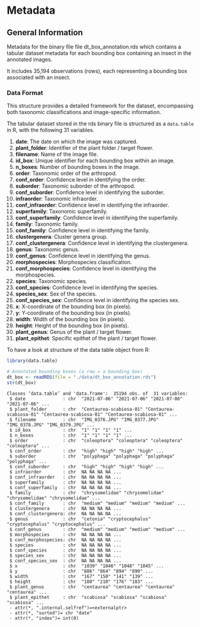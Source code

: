 # Metadata

## General Information

Metadata for the binary file file dt_box_annotation.rds which contains a tabular dataset metadata for each bounding box containing an insect in the annotated images.

It includes 35,194 observations (rows), each representing a bounding box associated with an insect.

### Data Format

This structure provides a detailed framework for the dataset, encompassing both taxonomic classifications and image-specific information.

The tabular dataset stored in the rds binary file is structured as a `data.table` in R, with the following 31 variables.

1. **date**: The date on which the image was captured.
2. **plant_folder**: Identifier of the plant folder / target flower.
3. **filename**: Name of the image file.
4. **id_box**: Unique identifier for each bounding box within an image.
5. **n_boxes**: Number of bounding boxes in the image.
6. **order**: Taxonomic order of the arthropod.
7. **conf_order**: Confidence level in identifying the order.
8. **suborder**: Taxonomic suborder of the arthropod.
9. **conf_suborder**: Confidence level in identifying the suborder.
10. **infraorder**: Taxonomic infraorder.
11. **conf_infraorder**: Confidence level in identifying the infraorder.
12. **superfamily**: Taxonomic superfamily.
13. **conf_superfamily**: Confidence level in identifying the superfamily.
14. **family**: Taxonomic family.
15. **conf_family**: Confidence level in identifying the family.
16. **clustergenera**: Cluster genera group.
17. **conf_clustergenera**: Confidence level in identifying the clustergenera.
18. **genus**: Taxonomic genus.
19. **conf_genus**: Confidence level in identifying the genus.
20. **morphospecies**: Morphospecies classification.
21. **conf_morphospecies**: Confidence level in identifying the morphospecies.
22. **species**: Taxonomic species.
23. **conf_species**: Confidence level in identifying the species.
24. **species_sex**: Sex of the species.
25. **conf_species_sex**: Confidence level in identifying the species sex.
26. **x**: X-coordinate of the bounding box (in pixels).
27. **y**: Y-coordinate of the bounding box (in pixels).
28. **width**: Width of the bounding box (in pixels).
29. **height**: Height of the bounding box (in pixels).
30. **plant_genus**: Genus of the plant / target flower.
31. **plant_epithet**: Specific epithet of the plant / target flower.


To have a look at structure of the data table object from R:

```r
library(data.table)

# Annotated bounding boxes (a row = a bounding box)
dt_box <- readRDS(file = "./data/dt_box_annotation.rds")
str(dt_box)
```

```
Classes ‘data.table’ and 'data.frame':	35194 obs. of  31 variables:
 $ date              : chr  "2021-07-06" "2021-07-06" "2021-07-06" "2021-07-06" ...
 $ plant_folder      : chr  "Centaurea-scabiosa-01" "Centaurea-scabiosa-01" "Centaurea-scabiosa-01" "Centaurea-scabiosa-01" ...
 $ filename          : chr  "IMG_0376.JPG" "IMG_0377.JPG" "IMG_0378.JPG" "IMG_0379.JPG" ...
 $ id_box            : chr  "1" "1" "1" "1" ...
 $ n_boxes           : chr  "1" "1" "1" "1" ...
 $ order             : chr  "coleoptera" "coleoptera" "coleoptera" "coleoptera" ...
 $ conf_order        : chr  "high" "high" "high" "high" ...
 $ suborder          : chr  "polyphaga" "polyphaga" "polyphaga" "polyphaga" ...
 $ conf_suborder     : chr  "high" "high" "high" "high" ...
 $ infraorder        : chr  NA NA NA NA ...
 $ conf_infraorder   : chr  NA NA NA NA ...
 $ superfamily       : chr  NA NA NA NA ...
 $ conf_superfamily  : chr  NA NA NA NA ...
 $ family            : chr  "chrysomelidae" "chrysomelidae" "chrysomelidae" "chrysomelidae" ...
 $ conf_family       : chr  "medium" "medium" "medium" "medium" ...
 $ clustergenera     : chr  NA NA NA NA ...
 $ conf_clustergenera: chr  NA NA NA NA ...
 $ genus             : chr  "cetonia" "cryptocephalus" "cryptocephalus" "cryptocephalus" ...
 $ conf_genus        : chr  "medium" "medium" "medium" "medium" ...
 $ morphospecies     : chr  NA NA NA NA ...
 $ conf_morphospecies: chr  NA NA NA NA ...
 $ species           : chr  NA NA NA NA ...
 $ conf_species      : chr  NA NA NA NA ...
 $ species_sex       : chr  NA NA NA NA ...
 $ conf_species_sex  : chr  NA NA NA NA ...
 $ x                 : chr  "1039" "1046" "1048" "1045" ...
 $ y                 : chr  "886" "864" "894" "890" ...
 $ width             : chr  "167" "150" "141" "139" ...
 $ height            : chr  "180" "210" "176" "183" ...
 $ plant_genus       : chr  "centaurea" "centaurea" "centaurea" "centaurea" ...
 $ plant_epithet     : chr  "scabiosa" "scabiosa" "scabiosa" "scabiosa" ...
 - attr(*, ".internal.selfref")=<externalptr> 
 - attr(*, "sorted")= chr "date"
 - attr(*, "index")= int(0) 
```